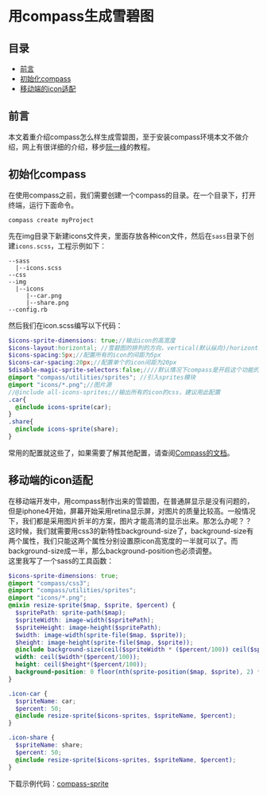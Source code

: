 # 用compass生成雪碧图

## 目录

* [前言](#前言)
* [初始化compass](#初始化compass)
* [移动端的icon适配](#移动端的icon适配)

## 前言

本文着重介绍compass怎么样生成雪碧图，至于安装compass环境本文不做介绍，网上有很详细的介绍，移步[阮一峰](http://www.ruanyifeng.com/blog/2012/11/compass.html)的教程。

## 初始化compass

在使用compass之前，我们需要创建一个compass的目录。在一个目录下，打开终端，运行下面命令。

```
compass create myProject
```
先在img目录下新建icons文件夹，里面存放各种icon文件，然后在`sass`目录下创建`icons.scss`，工程示例如下：

```
--sass
  |--icons.scss
--css
--img
  |--icons
     |--car.png
     |--share.png
--config.rb
```

然后我们在icon.scss编写以下代码：

```scss
$icons-sprite-dimensions: true;//输出icon的高宽度
$icons-layout:horizontal; //雪碧图的排列的方向，vertical(默认纵向)/horizontal(横线)/diagonal(对角线)/smart(智能，紧密的);
$icons-spacing:5px;//配置所有的icon的间距为5px
$icons-car-spacing:20px;//配置单个的icon间距为20px
$disable-magic-sprite-selectors:false;////默认情况下compass是开启这个功能的，也就是说compass默认会将以_hover, _active等名字结尾的图片自动输出对应的:hover, :active等伪类样式。如果不需要这个功能，设置为false即可
@import "compass/utilities/sprites"; //引入sprites模块
@import "icons/*.png";//图片源
//@include all-icons-sprites;//输出所有的icon的css，建议用此配置
.car{
  @include icons-sprite(car);  
}
.share{
  @include icons-sprite(share);
}
```

常用的配置就这些了，如果需要了解其他配置，请查阅[Compass的文档](http://compass-style.org/help/tutorials/spriting/)。

## 移动端的icon适配

在移动端开发中，用compass制作出来的雪碧图，在普通屏显示是没有问题的，但是iphone4开始，屏幕开始采用retina显示屏，对图片的质量比较高。一般情况下，我们都是采用图片折半的方案，图片才能高清的显示出来。那怎么办呢？？  
这时候，我们就需要用css3的新特性background-size了，background-size有两个属性，我们只能这两个属性分别设置原icon高宽度的一半就可以了。而background-size成一半，那么background-position也必须调整。  
这里我写了一个sass的工具函数：

```scss
$icons-sprite-dimensions: true;
@import "compass/css3";
@import "compass/utilities/sprites";
@import "icons/*.png";
@mixin resize-sprite($map, $sprite, $percent) {
  $spritePath: sprite-path($map);
  $spriteWidth: image-width($spritePath);
  $spriteHeight: image-height($spritePath);
  $width: image-width(sprite-file($map, $sprite));
  $height: image-height(sprite-file($map, $sprite));
  @include background-size(ceil($spriteWidth * ($percent/100)) ceil($spriteHeight * ($percent/100)));
  width: ceil($width*($percent/100));
  height: ceil($height*($percent/100));
  background-position: 0 floor(nth(sprite-position($map, $sprite), 2) * ($percent/100));
}

.icon-car {
  $spriteName: car;
  $percent: 50;
  @include resize-sprite($icons-sprites, $spriteName, $percent);
}

.icon-share {
  $spriteName: share;
  $percent: 50;
  @include resize-sprite($icons-sprites, $spriteName, $percent);
}
```

下载示例代码：[compass-sprite](https://github.com/linjinying/compass-sprite)